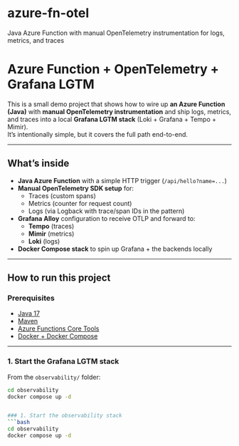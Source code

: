 # azure-fn-otel
Java Azure Function with manual OpenTelemetry instrumentation for logs, metrics, and traces

# Azure Function + OpenTelemetry + Grafana LGTM

This is a small demo project that shows how to wire up **an Azure Function (Java)** with **manual OpenTelemetry instrumentation** and ship logs, metrics, and traces into a local **Grafana LGTM stack** (Loki + Grafana + Tempo + Mimir).  
It’s intentionally simple, but it covers the full path end-to-end.

---

## What’s inside

- **Java Azure Function** with a simple HTTP trigger (`/api/hello?name=...`)
- **Manual OpenTelemetry SDK setup** for:
  - Traces (custom spans)
  - Metrics (counter for request count)
  - Logs (via Logback with trace/span IDs in the pattern)
- **Grafana Alloy** configuration to receive OTLP and forward to:
  - **Tempo** (traces)
  - **Mimir** (metrics)
  - **Loki** (logs)
- **Docker Compose stack** to spin up Grafana + the backends locally

---

## How to run this project

### Prerequisites
- [Java 17](https://adoptium.net/)  
- [Maven](https://maven.apache.org/)  
- [Azure Functions Core Tools](https://learn.microsoft.com/azure/azure-functions/functions-run-local)  
- [Docker + Docker Compose](https://docs.docker.com/get-docker/)  

---

### 1. Start the Grafana LGTM stack
From the `observability/` folder:

```bash
cd observability
docker compose up -d


### 1. Start the observability stack
```bash
cd observability
docker compose up -d
